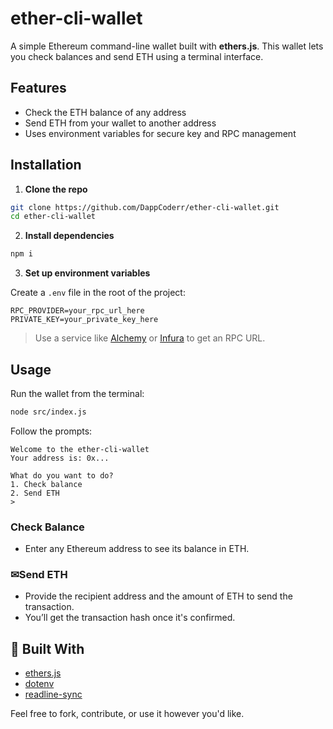 # ether-cli-wallet

A simple Ethereum command-line wallet built with **ethers.js**. This wallet lets you check balances and send ETH using a terminal interface.

## Features

- Check the ETH balance of any address
- Send ETH from your wallet to another address
- Uses environment variables for secure key and RPC management

## Installation

1. **Clone the repo**

```bash
git clone https://github.com/DappCoderr/ether-cli-wallet.git
cd ether-cli-wallet
```

2. **Install dependencies**

```bash
npm i
```

3. **Set up environment variables**

Create a `.env` file in the root of the project:

```env
RPC_PROVIDER=your_rpc_url_here
PRIVATE_KEY=your_private_key_here
```

> Use a service like [Alchemy](https://www.alchemy.com/) or [Infura](https://infura.io/) to get an RPC URL.

## Usage

Run the wallet from the terminal:

```bash
node src/index.js
```

Follow the prompts:

```
Welcome to the ether-cli-wallet
Your address is: 0x...

What do you want to do?
1. Check balance
2. Send ETH
>
```

### Check Balance

- Enter any Ethereum address to see its balance in ETH.

### ✉Send ETH

- Provide the recipient address and the amount of ETH to send the transaction.
- You’ll get the transaction hash once it's confirmed.

## 🧠 Built With

- [ethers.js](https://docs.ethers.org/)
- [dotenv](https://www.npmjs.com/package/dotenv)
- [readline-sync](https://www.npmjs.com/package/readline-sync)

Feel free to fork, contribute, or use it however you'd like.
